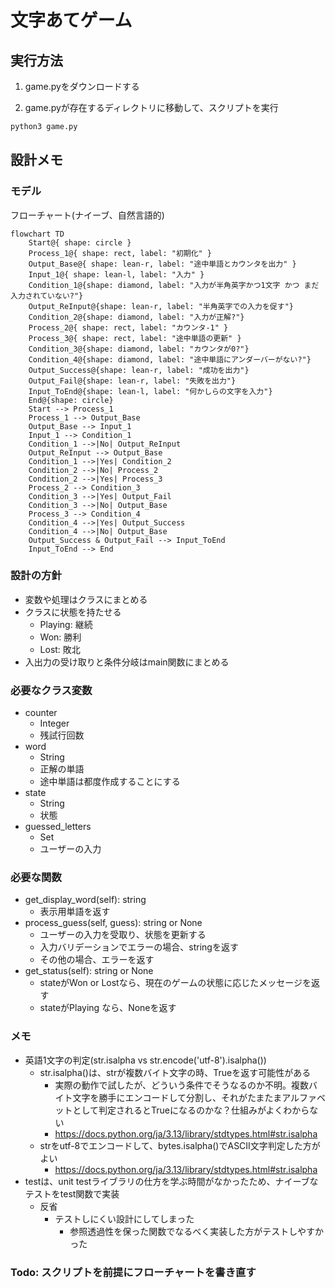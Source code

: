 # 文字あてゲーム
## 実行方法
1. game.pyをダウンロードする

2. game.pyが存在するディレクトリに移動して、スクリプトを実行
```bash
python3 game.py
```

## 設計メモ
### モデル
フローチャート(ナイーブ、自然言語的)

```mermaid
flowchart TD
    Start@{ shape: circle }
    Process_1@{ shape: rect, label: "初期化" }
    Output_Base@{ shape: lean-r, label: "途中単語とカウンタを出力" }
    Input_1@{ shape: lean-l, label: "入力" }
    Condition_1@{shape: diamond, label: "入力が半角英字かつ1文字 かつ まだ入力されていない?"}
    Output_ReInput@{shape: lean-r, label: "半角英字での入力を促す"}
    Condition_2@{shape: diamond, label: "入力が正解?"}
    Process_2@{ shape: rect, label: "カウンタ-1" }
    Process_3@{ shape: rect, label: "途中単語の更新" }
    Condition_3@{shape: diamond, label: "カウンタが0?"}
    Condition_4@{shape: diamond, label: "途中単語にアンダーバーがない?"}
    Output_Success@{shape: lean-r, label: "成功を出力"}
    Output_Fail@{shape: lean-r, label: "失敗を出力"}
    Input_ToEnd@{shape: lean-l, label: "何かしらの文字を入力"}
    End@{shape: circle}
    Start --> Process_1
    Process_1 --> Output_Base
    Output_Base --> Input_1
    Input_1 --> Condition_1
    Condition_1 -->|No| Output_ReInput
    Output_ReInput --> Output_Base
    Condition_1 -->|Yes| Condition_2
    Condition_2 -->|No| Process_2
    Condition_2 -->|Yes| Process_3
    Process_2 --> Condition_3
    Condition_3 -->|Yes| Output_Fail
    Condition_3 -->|No| Output_Base
    Process_3 --> Condition_4
    Condition_4 -->|Yes| Output_Success
    Condition_4 -->|No| Output_Base
    Output_Success & Output_Fail --> Input_ToEnd
    Input_ToEnd --> End
```


### 設計の方針
 - 変数や処理はクラスにまとめる
 - クラスに状態を持たせる
    - Playing: 継続
    - Won: 勝利
    - Lost: 敗北
 - 入出力の受け取りと条件分岐はmain関数にまとめる

### 必要なクラス変数
 - counter
    - Integer
    - 残試行回数
 - word
    - String
    - 正解の単語
    - 途中単語は都度作成することにする
 - state
    - String
    - 状態
 - guessed_letters
    - Set
    - ユーザーの入力

### 必要な関数
 - get_display_word(self): string
    - 表示用単語を返す
 - process_guess(self, guess): string or None
    - ユーザーの入力を受取り、状態を更新する
    - 入力バリデーションでエラーの場合、stringを返す
    - その他の場合、エラーを返す
 - get_status(self): string or None
    - stateがWon or Lostなら、現在のゲームの状態に応じたメッセージを返す
    - stateがPlaying なら、Noneを返す

### メモ
- 英語1文字の判定(str.isalpha vs str.encode('utf-8').isalpha())
    - str.isalpha()は、strが複数バイト文字の時、Trueを返す可能性がある
        - 実際の動作で試したが、どういう条件でそうなるのか不明。複数バイト文字を勝手にエンコードして分割し、それがたまたまアルファベットとして判定されるとTrueになるのかな？仕組みがよくわからない
        - https://docs.python.org/ja/3.13/library/stdtypes.html#str.isalpha
    - strをutf-8でエンコードして、bytes.isalpha()でASCII文字判定した方がよい
        - https://docs.python.org/ja/3.13/library/stdtypes.html#str.isalpha
- testは、unit testライブラリの仕方を学ぶ時間がなかったため、ナイーブなテストをtest関数で実装
    - 反省
        - テストしにくい設計にしてしまった
            - 参照透過性を保った関数でなるべく実装した方がテストしやすかった

### Todo: スクリプトを前提にフローチャートを書き直す